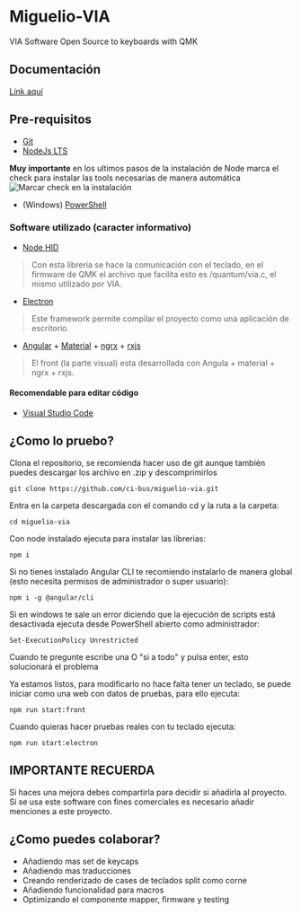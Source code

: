 # Miguelio-VIA
VIA Software Open Source to keyboards with QMK

## Documentación
[Link aquí](https://github.com/ci-bus/Miguelio-VIA-Keyboards/wiki)

## Pre-requisitos
- [Git](https://git-scm.com/downloads)
- [NodeJs LTS](https://nodejs.org/en/)

**Muy importante** en los ultimos pasos de la instalación de Node marca el check para instalar las tools necesarias de manera automática
![Marcar check en la instalación](https://github.com/ci-bus/miguelio-via/blob/master/src/assets/Captura.PNG?raw=true)
- (Windows) [PowerShell](https://answers.microsoft.com/es-es/windows/forum/windows_10-windows_install-winpc/c%C3%B3mo-instalar-powershell-en-windows-10/eafc6661-a558-4309-a7b1-5f6fa5ecb750)

  
### Software utilizado (caracter informativo)
- [Node HID](https://github.com/node-hid/node-hid)
> Con esta librería se hace la comunicación con el teclado, en el firmware de QMK el archivo que facilita esto es /quantum/via.c, el mismo utilizado por VIA.
- [Electron](https://www.electronjs.org/)
> Este framework permite compilar el proyecto como una aplicación de escritorio.
- [Angular](https://angular.io/) + [Material](https://material.angular.io/) + [ngrx](https://ngrx.io/) + [rxjs](https://rxjs.dev/)
> El front (la parte visual) esta desarrollada con Angula + material + ngrx + rxjs.

#### Recomendable para editar código
- [Visual Studio Code](https://code.visualstudio.com/download)

## ¿Como lo pruebo?

Clona el repositorio, se recomienda hacer uso de git aunque también puedes descargar los archivo en .zip y descomprimirlos
```
git clone https://github.com/ci-bus/miguelio-via.git
```

Entra en la carpeta descargada con el comando cd y la ruta a la carpeta:
```
cd miguelio-via
```

Con node instalado ejecuta para instalar las librerias:
```
npm i
```

Si no tienes instalado Angular CLI te recomiendo instalarlo de manera global (esto necesita permisos de administrador o super usuario):
```
npm i -g @angular/cli
```

Si en windows te sale un error diciendo que la ejecución de scripts está desactivada ejecuta desde PowerShell abierto como administrador:
```
Set-ExecutionPolicy Unrestricted
```
Cuando te pregunte escribe una O "si a todo" y pulsa enter, esto solucionará el problema


Ya estamos listos, para modificarlo no hace falta tener un teclado, se puede iniciar como una web con datos de pruebas, para ello ejecuta:
```
npm run start:front
```

Cuando quieras hacer pruebas reales con tu teclado ejecuta:
```
npm run start:electron
```

## IMPORTANTE RECUERDA
Si haces una mejora debes compartirla para decidir si añadirla al proyecto.
Si se usa este software con fines comerciales es necesario añadir menciones a este proyecto.


## ¿Como puedes colaborar?
- Añadiendo mas set de keycaps
- Añadiendo mas traducciones
- Creando renderizado de cases de teclados split como corne
- Añadiendo funcionalidad para macros
- Optimizando el componente mapper, firmware y testing



